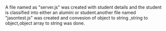 A file named as "server.js" was created with student details and the student is classified into either an alumini or student.another file named "jasontest.js"
was created and convesion of object to string ,string to object,object array to string was done.

